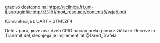 gradivo dostopno na:
https://ucilnica.fri.uni-lj.si/pluginfile.php/133161/mod_resource/content/5/vaja8.pdf

Komunikacija z UART v STM32F4

Delo v paru, povezava dveh GPIO naprav preko pinov z žičkami.
Receive in Transmit del, slednjega je implementiral @David_Trafela
